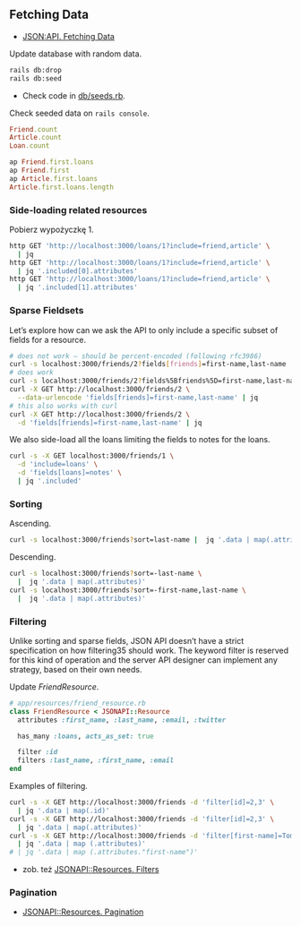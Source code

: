 ## Fetching Data

* [JSON:API. Fetching Data](http://jsonapi.org/format/1.0/#fetching)

Update database with random data.
```sh
rails db:drop
rails db:seed
```

* Check code in [db/seeds.rb](db/seeds.rb).

Check seeded data on `rails console`.
```ruby
Friend.count
Article.count
Loan.count

ap Friend.first.loans
ap Friend.first
ap Article.first.loans
Article.first.loans.length
```


### Side-loading related resources

Pobierz wypożyczkę 1.
```sh
http GET 'http://localhost:3000/loans/1?include=friend,article' \
  | jq
http GET 'http://localhost:3000/loans/1?include=friend,article' \
  | jq '.included[0].attributes'
http GET 'http://localhost:3000/loans/1?include=friend,article' \
  | jq '.included[1].attributes'
```


### Sparse Fieldsets

Let’s explore how can we ask the API to only include a specific subset of fields
for a resource.

```sh
# does not work – should be percent-encoded (following rfc3986)
curl -s localhost:3000/friends/2?fields[friends]=first-name,last-name | jq
# does work
curl -s localhost:3000/friends/2?fields%5Bfriends%5D=first-name,last-name | jq
curl -X GET http://localhost:3000/friends/2 \
  --data-urlencode 'fields[friends]=first-name,last-name' | jq
# this also works with curl
curl -X GET http://localhost:3000/friends/2 \
  -d 'fields[friends]=first-name,last-name' | jq
```

We also side-load all the loans limiting the fields to notes for the loans.
```sh
curl -s -X GET localhost:3000/friends/1 \
  -d 'include=loans' \
  -d 'fields[loans]=notes' \
  | jq '.included'
```


### Sorting

Ascending.
```sh
curl -s localhost:3000/friends?sort=last-name |  jq '.data | map(.attributes)'
```
Descending.
```sh
curl -s localhost:3000/friends?sort=-last-name \
  |  jq '.data | map(.attributes)'
curl -s localhost:3000/friends?sort=-first-name,last-name \
  |  jq '.data | map(.attributes)'
```


### Filtering

Unlike sorting and sparse fields, JSON API doesn’t have a strict specification
on how filtering35 should work. The keyword filter is reserved for this kind of
operation and the server API designer can implement any strategy, based on their
own needs.

Update _FriendResource_.
```ruby
# app/resources/friend_resource.rb
class FriendResource < JSONAPI::Resource
  attributes :first_name, :last_name, :email, :twitter

  has_many :loans, acts_as_set: true

  filter :id
  filters :last_name, :first_name, :email
end
```

Examples of filtering.
```sh
curl -s -X GET http://localhost:3000/friends -d 'filter[id]=2,3' \
  | jq '.data | map(.id)'
curl -s -X GET http://localhost:3000/friends -d 'filter[id]=2,3' \
  | jq '.data | map(.attributes)'
curl -s -X GET http://localhost:3000/friends -d 'filter[first-name]=Tomasz' \
  | jq '.data | map (.attributes)'
# | jq '.data | map (.attributes."first-name")'
```

* zob. też [JSONAPI::Resources. Filters](http://jsonapi-resources.com/v0.8/guide/resources.html#Filters)


### Pagination

* [JSONAPI::Resources. Pagination](http://jsonapi-resources.com/v0.8/guide/resources.html#Pagination)
